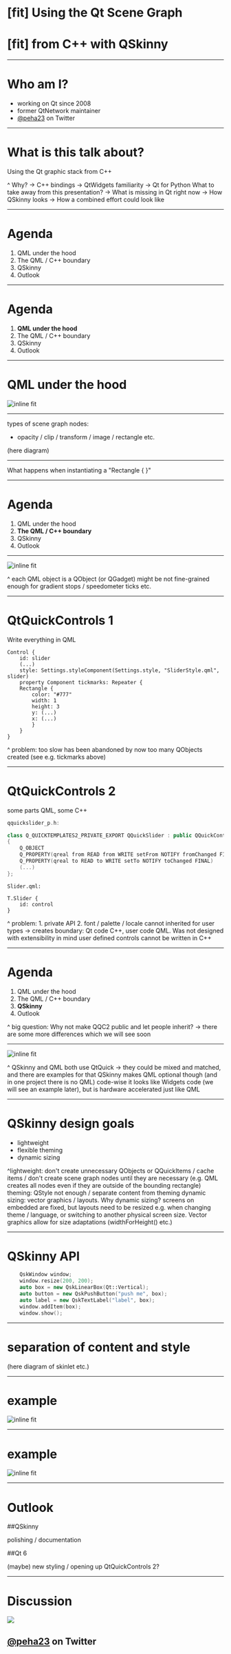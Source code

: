 # [fit] Using the Qt Scene Graph
# [fit] from C++ with QSkinny

---

# Who am I?

- working on Qt since 2008
- former QtNetwork maintainer
- [@peha23](https://twitter.com/peha23) on Twitter

---

# What is this talk about?

Using the Qt graphic stack from C++

^ Why?
-> C++ bindings
-> QtWidgets familiarity
-> Qt for Python
What to take away from this presentation?
-> What is missing in Qt right now
-> How QSkinny looks
-> How a combined effort could look like

---

# Agenda

1. QML under the hood
1. The QML / C++ boundary
1. QSkinny
1. Outlook

---

# Agenda

1. **QML under the hood**
1. The QML / C++ boundary
1. QSkinny
1. Outlook

---

# QML under the hood

![inline fit](QML-stack.jpg)

---

types of scene graph nodes:

- opacity / clip / transform / image / rectangle etc.

(here diagram)

---

What happens when instantiating a "Rectangle { }"

---

# Agenda

1. QML under the hood
1. **The QML / C++ boundary**
1. QSkinny
1. Outlook

---

![inline fit](QML-stack.jpg)

^ each QML object is a QObject (or QGadget)
might be not fine-grained enough for gradient stops / speedometer ticks etc.

---

# QtQuickControls 1

Write everything in QML

```
Control {
    id: slider
    (...)
    style: Settings.styleComponent(Settings.style, "SliderStyle.qml", slider)
    property Component tickmarks: Repeater {
    Rectangle {
        color: "#777"
        width: 1
        height: 3
        y: (...)
        x: (...)
        }
    }
}
```

^ problem: too slow
has been abandoned by now
too many QObjects created (see e.g. tickmarks above)

---

# QtQuickControls 2

some parts QML, some C++

```c++
qquickslider_p.h:

class Q_QUICKTEMPLATES2_PRIVATE_EXPORT QQuickSlider : public QQuickControl
{
    Q_OBJECT
    Q_PROPERTY(qreal from READ from WRITE setFrom NOTIFY fromChanged FINAL)
    Q_PROPERTY(qreal to READ to WRITE setTo NOTIFY toChanged FINAL)
    (...)
};
```

```
Slider.qml:

T.Slider {
    id: control
}
```

^ problem: 1. private API
2. font / palette / locale cannot inherited for user types
-> creates boundary: Qt code C++, user code QML. Was not designed with extensibility in mind
user defined controls cannot be written in C++

---

# Agenda

1. QML under the hood
1. The QML / C++ boundary
1. **QSkinny**
1. Outlook

^ big question: Why not make QQC2 public and let people inherit?
-> there are some more differences which we will see soon

---

![inline fit](QSkinny.png)

^ QSkinny and QML both use QtQuick -> they could be mixed and matched,
and there are examples for that
QSkinny makes QML optional though (and in one project there is no QML)
code-wise it looks like Widgets code (we will see an example later), but is
hardware accelerated just like QML

---

# QSkinny design goals

- lightweight
- flexible theming
- dynamic sizing

^lightweight: don't create unnecessary QObjects or QQuickItems / cache items / don't create scene graph nodes until they are necessary (e.g. QML creates all nodes even if they are outside of the bounding rectangle)
theming: QStyle not enough / separate content from theming
dynamic sizing: vector graphics / layouts. Why dynamic sizing? screens on embedded are fixed, but layouts need to be resized e.g. when changing theme / language, or switching to another physical screen size. Vector graphics allow for size adaptations (widthForHeight() etc.)

---

# QSkinny API

```c++
    QskWindow window;
    window.resize(200, 200);
    auto box = new QskLinearBox(Qt::Vertical);
    auto button = new QskPushButton("push me", box);
    auto label = new QskTextLabel("label", box);
    window.addItem(box);
    window.show();
```

---

# separation of content and style

(here diagram of skinlet etc.)

---

# example

![inline fit](skinny-hmi-demo.png)

---

# example

![inline fit](skinny-speedometers.png)

---

# Outlook

##QSkinny

polishing / documentation

##Qt 6

(maybe) new styling / opening up QtQuickControls 2?

---

# Discussion

![](mueller-chiellini.jpg)

## [@peha23](https://twitter.com/peha23) on Twitter